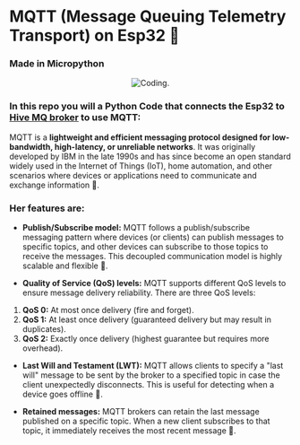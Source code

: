 # MQTT (Message Queuing Telemetry Transport) on Esp32 🔌
### Made in Micropython

<div align="center">  
    
 ![Coding.](https://media.giphy.com/media/pALw8LdftuqAw/giphy.gif "MQTT gif") 
    
</div>



### In this repo you will a Python Code that connects the Esp32 to [Hive MQ broker](https://www.hivemq.com/demos/websocket-client) to use MQTT:

MQTT is a __lightweight and efficient messaging protocol designed for low-bandwidth, high-latency, or unreliable networks__. It was originally developed by IBM in the late 1990s and has since become an open standard widely used in the Internet of Things (IoT), home automation, and other scenarios where devices or applications need to communicate and exchange information 💁.

### __Her features are:__

* __Publish/Subscribe model:__ MQTT follows a publish/subscribe messaging pattern where devices (or clients) can publish messages to specific topics, and other devices can subscribe to those topics to receive the messages. This decoupled communication model is highly scalable and flexible 📢.

* __Quality of Service (QoS) levels:__ MQTT supports different QoS levels to ensure message delivery reliability. There are three QoS levels:
1. __QoS 0:__ At most once delivery (fire and forget).
2. __QoS 1:__ At least once delivery (guaranteed delivery but may result in duplicates).
3. __QoS 2:__ Exactly once delivery (highest guarantee but requires more overhead).

* __Last Will and Testament (LWT):__ MQTT allows clients to specify a "last will" message to be sent by the broker to a specified topic in case the client unexpectedly disconnects. This is useful for detecting when a device goes offline 📴.

* __Retained messages:__ MQTT brokers can retain the last message published on a specific topic. When a new client subscribes to that topic, it immediately receives the most recent message 🔗.
